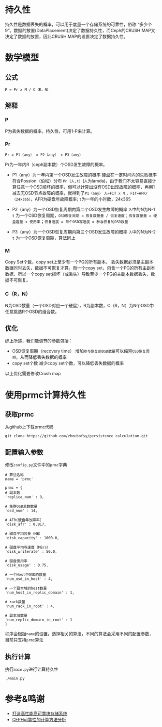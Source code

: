 # 持久性
持久性是数据丢失的概率，可以用于度量一个存储系统的可靠性，俗称 “多少个9”。数据的放置(DataPlacement)决定了数据持久性，而Ceph的CRUSH MAP又决定了数据的放置，因此CRUSH MAP的设置决定了数据持久性。

# 数学模型
## 公式
`P = Pr x M / C（R，N）`

## 解释
### P
P为丢失数据的概率，持久性，可用1-P来计算。

### Pr
`Pr = P1（any） x P2（any） x P3（any）`

Pr为一年内R（ceph副本数）个OSD发生故障的概率。

* P1（any）为一年内第一个OSD发生故障的概率
硬盘在一定时间内的失败概率符合Possion（伯松）分布 `Pn（入,t）`(`入`为lamda)，由于我们不太容易直接计算任意一个OSD顺坏的概率，但可以计算出没有OSD出现故障的概率，再用1减去无OSD节点故障的概率，就得到了`P1（any）`
`入=FIT x N` ，`FIT=AFR/（24×365）`，AFR为硬盘年故障概率;
`t`为一年的小时数，24x365

* P2（any）为一个OSD恢复周期内第二个OSD发生故障的概率
`入`中的N为N-1
`t` 为一个OSD恢复周期，`OSD恢复周期 = 恢复数据量 / 恢复速度`；`恢复数据量 = 硬盘容量 x 使用率`；`恢复速度 = 每个OSD写速度 x 参与恢复的OSD数量`

* P3（any）为一个OSD恢复周期内第三个OSD发生故障的概率
`入`中的N为N-2
`t` 为一个OSD恢复周期，算法同上

### M
Copy Set个数，copy set上至少有一个PG的所有副本。
丢失数据必须是主副本数据同时丢失，数据不可恢复才算。而一个copy set，包含一个PG的所有主副本数据，所以一个copy set损坏（或丢失）导致至少一个PG的主副本数据丢失，数据不可恢复。

### C（R，N）
N为OSD数量（一个OSD对应一个硬盘），R为副本数，C（R，N）为N个OSD中任意挑选R个OSD的组合数。

## 优化
综上所述，我们能调节的参数包括：

* OSD恢复周期（recovery time）
    增加`参与恢复的OSD数量`可以缩短`OSD恢复周期`，从而降低丢失数据的概率
* copy set个数
    减少copy set个数，可以降低丢失数据的概率

以上优化需要修改Crush map

# 使用prmc计算持久性
## 获取prmc
从github上下载prmc代码
```shell
git clone https://github.com/zhoubofsy/persistence_calculation.git
```

## 配置输入参数
修改`config.py`文件中的`prmc`字典
```shell
# 算法名称
name = 'prmc'

prmc = {
# 副本数
'replica_num' : 3, 

# 集群OSD总数数量
'osd_num' : 14,

# AFR(硬盘年故障率)
'disk_afr' : 0.017,

# 磁盘平均容量（MB）
'disk_capacity' : 1000.0,

# 磁盘平均写速度（MB/s）
'disk_writerate' : 50.0,

# 磁盘使用率
'disk_usage' : 0.75,

# 一个Host中OSD的数量
'num_osd_in_host' : 4, 

# 一个副本域的host数量
'num_host_in_replic_domain' : 1,

# rack数量
'num_rack_in_root' : 4, 

# 副本域数量
'num_replic_domain_in_root' : 1
}
```
程序会根据`name`的设置，选择相关的算法，不同的算法会采用不同的配置参数，目前只支持`prmc`算法

## 执行计算
执行`main.py`进行计算持久性
```shell
./main.py
```

# 参考&鸣谢
* [打造高性能高可靠块存储系统](https://www.ustack.com/blog/build-block-storage-service/)
* [CEPH可靠性的计算方法分析](http://blog.csdn.net/xiaoquqi/article/details/43055031#0-tsina-1-70142-397232819ff9a47a7b7e80a40613cfe1)
